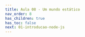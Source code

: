 ```yaml
---
title: Aula 08 - Um mundo estático
nav_order: 8
has_children: true
has_toc: false
next: 01-introducao-node-js
---
```

